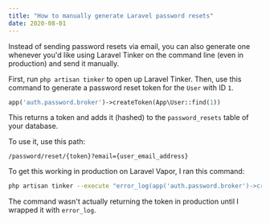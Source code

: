 ```yaml
---
title: "How to manually generate Laravel password resets"
date: 2020-08-01
---
```

Instead of sending password resets via email, you can also generate one whenever you'd like using Laravel Tinker on the command line (even in production) and send it manually.

First, run `php artisan tinker` to open up Laravel Tinker. Then, use this command to generate a password reset token for the `User` with ID `1`.

```php
app('auth.password.broker')->createToken(App\User::find(1))
```

This returns a token and adds it (hashed) to the `password_resets` table of your database.

To use it, use this path:

```text
/password/reset/{token}?email={user_email_address}
```

To get this working in production on Laravel Vapor, I ran this command:

```bash
php artisan tinker --execute "error_log(app('auth.password.broker')->createToken(App\User::find(1)))"
```

The command wasn't actually returning the token in production until I wrapped it with `error_log`.
